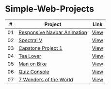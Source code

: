 # Simple-Web-Projects

|  #  | Project                                                                                                                     | Link
| :-: | --------------------------------------------------------------------------------------------------------------------------- | ---------------------------------------------------------------------------- |
| 01  | [Responsive Navbar Animation](https://github.com/sandipswain/Sample-Web-Practice/tree/master/Animated%20Responsive%20Navbar)                            | [View](https://sandipswain.github.io/Simple-Web-Projects/Animated%20Responsive%20Navbar/index.html)
| 02  | [Spectral V](https://github.com/sandipswain/Simple-Web-Projects/tree/master/Spectral%20V)                                                               | [View](https://sandipswain.github.io/Simple-Web-Projects/Spectral%20V/css2.html)
| 03  | [Capstone Project 1](https://github.com/sandipswain/Simple-Web-Projects/tree/master/Capstone%20Project%201)                                             | [View](https://sandipswain.github.io/Simple-Web-Projects/Capstone%20Project%201/index.html)
| 04  | [Tea Lover](https://github.com/sandipswain/Simple-Web-Projects/tree/master/Tea%20Lover)                                                                 | [View](https://sandipswain.github.io/Simple-Web-Projects/Tea%20Lover/main.html)
| 05  | [Man on Bike](https://github.com/sandipswain/Simple-Web-Projects/tree/master/Man%20On%20Bike)                                                           | [View](https://sandipswain.github.io/Simple-Web-Projects/Man%20On%20Bike/index.html)
| 06  | [Quiz Console](https://github.com/sandipswain/Simple-Web-Projects/tree/master/Quiz_Console-master)                                                      | [View](https://sandipswain.github.io/Simple-Web-Projects/Quiz_Console-master/test.html)
| 07  | [7 Wonders of the World](https://github.com/sandipswain/Simple-Web-Projects/tree/master/7-Wonders-of-the-World)                                         | [View](https://sandipswain.github.io/Simple-Web-Projects/7-Wonders-of-the-World/index.html)
